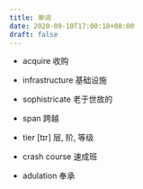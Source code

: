 ```yaml
---
title: 单词
date: 2020-09-10T17:00:18+08:00
draft: false
---
```


- acquire    收购
- infrastructure    基础设施
- sophistricate    老于世故的
- span    跨越

- tier [tɪr]    层, 阶, 等级
- crash course    速成班

- adulation    奉承

